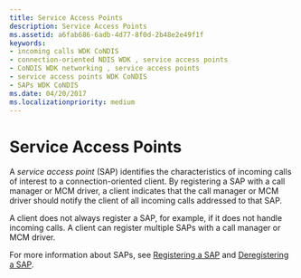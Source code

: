 ```yaml
---
title: Service Access Points
description: Service Access Points
ms.assetid: a6fab686-6adb-4d77-8f0d-2b48e2e49f1f
keywords:
- incoming calls WDK CoNDIS
- connection-oriented NDIS WDK , service access points
- CoNDIS WDK networking , service access points
- service access points WDK CoNDIS
- SAPs WDK CoNDIS
ms.date: 04/20/2017
ms.localizationpriority: medium
---
```


# Service Access Points





A *service access point* (SAP) identifies the characteristics of incoming calls of interest to a connection-oriented client. By registering a SAP with a call manager or MCM driver, a client indicates that the call manager or MCM driver should notify the client of all incoming calls addressed to that SAP.

A client does not always register a SAP, for example, if it does not handle incoming calls. A client can register multiple SAPs with a call manager or MCM driver.

For more information about SAPs, see [Registering a SAP](registering-a-sap.md) and [Deregistering a SAP](deregistering-a-sap.md).

 

 





